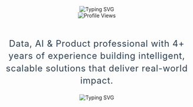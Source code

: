 <div align="center">
  <img src="https://readme-typing-svg.herokuapp.com?font=Fira+Code&weight=500&size=28&pause=1000&color=00D4FF&center=true&vCenter=true&width=600&height=100&lines=Data+%26+AI+Professional;Product+Builder;Problem+Solver;Innovation+Enthusiast" alt="Typing SVG" />
</div>

<div align="center">
  <img src="https://komarev.com/ghpvc/?username=sridharmalladi&style=for-the-badge&color=0077B5&label=Profile+Views&labelColor=1e90ff" alt="Profile Views" />
</div>

<br>

<div align="center">
  <h2 style="font-family: -apple-system, BlinkMacSystemFont, 'Segoe UI', Roboto, 'Helvetica Neue', Arial, sans-serif; font-weight: 400; color: #2c3e50; font-size: 24px; line-height: 1.4; letter-spacing: 0.8px;">Data, AI & Product professional with 4+ years of experience building intelligent, scalable solutions that deliver real-world impact.</h2>
</div>

<div align="center">
  <img src="https://readme-typing-svg.herokuapp.com?font=Fira+Code&weight=500&size=20&pause=1000&color=00D4FF&center=true&vCenter=true&width=600&height=50&lines=Ready+to+collaborate+on+exciting+projects!;Let's+build+something+amazing+together!" alt="Typing SVG" />
</div>
